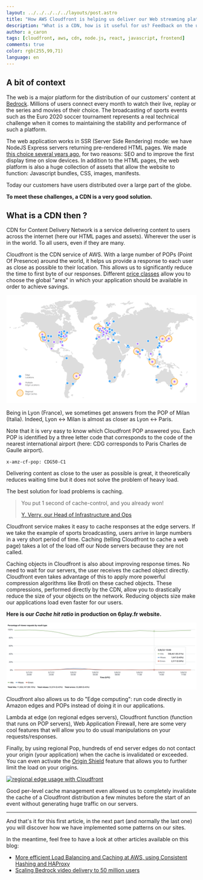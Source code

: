 ```yaml
---
layout: ../../../../../layouts/post.astro
title: "How AWS Cloudfront is helping us deliver our Web streaming platform? - Part 1"
description: "What is a CDN, how is it useful for us? Feedback on the use of the AWS Cloudfront service for the deployment of high traffic web applications. Configuration example, best practices."
author: a_caron
tags: [cloudfront, aws, cdn, node.js, react, javascript, frontend]
comments: true
color: rgb(255,99,71)
language: en
---
```


## A bit of context

The web is a major platform for the distribution of our customers' content at [Bedrock](https://www.bedrockstreaming.com/).
Millions of users connect every month to watch their live, replay or the series and movies of their choice.
The broadcasting of sports events such as the Euro 2020 soccer tournament represents a real technical challenge when it comes to maintaining the stability and performance of such a platform.

The web application works in SSR (Server Side Rendering) mode: we have NodeJS Express servers returning pre-rendered HTML pages.
We made [this choice several years ago](/2017/05/17/spa-mode-isomorphism-js), for two reasons: SEO and to improve the first display time on slow devices.
In addition to the HTML pages, the web platform is also a huge collection of assets that allow the website to function: Javascript bundles, CSS, images, manifests.

Today our customers have users distributed over a large part of the globe.

**To meet these challenges, a CDN is a very good solution.**

## What is a CDN then ?

CDN for Content Delivery Network is a service delivering content to users across the internet (here our HTML pages and assets).
Wherever the user is in the world.
To all users, even if they are many.

Cloudfront is the CDN service of AWS.
With a large number of POPs (Point Of Presence) around the world, it helps us provide a response to each user as close as possible to their location.
This allows us to significantly reduce the time to first byte of our responses.
Different [price classes](https://docs.aws.amazon.com/AmazonCloudFront/latest/DeveloperGuide/PriceClass.html) allow you to choose the global "area" in which your application should be available in order to achieve savings.

![Worldmap of AWS cloudfront edges from Cloudfront official documentation](./edges.png)

Being in Lyon (France), we sometimes get answers from the POP of Milan (Italia).
Indeed, Lyon ↔ Milan is almost as closer as Lyon ↔ Paris.

Note that it is very easy to know which Cloudfront POP answered you.
Each POP is identified by a three letter code that corresponds to the code of the nearest international airport (here: CDG corresponds to Paris Charles de Gaulle airport).

```
x-amz-cf-pop: CDG50-C1
```

Delivering content as close to the user as possible is great, it theoretically reduces waiting time but it does not solve the problem of heavy load.

The best solution for load problems is caching.

> You put 1 second of cache-control, and you already won!
>
> [Y. Verry, our Head of Infrastructure and Ops](https://twitter.com/yverry)


Cloudfront service makes it easy to cache responses at the edge servers.
If we take the example of sports broadcasting, users arrive in large numbers in a very short period of time.
Caching (telling Cloudfront to cache a web page) takes a lot of the load off our Node servers because they are not called.

Caching objects in Cloudfront is also about improving response times.
No need to wait for our servers, the user receives the cached object directly.
Cloudfront even takes advantage of this to apply more powerful compression algorithms like Brotli on these cached objects.
These compressions, performed directly by the CDN, allow you to drastically reduce the size of your objects on the network.
Reducing objects size make our applications load even faster for our users.

**Here is our _Cache hit ratio_ in production on 6play.fr website.**

![cache hit ratio graph showing that we have 99.10% of cache hit rate for our main website](./cache-hit-ratio.png)

Cloudfront also allows us to do "Edge computing": run code directly in Amazon edges and POPs instead of doing it in our applications.

Lambda at edge (on regional edges servers), Cloudfront function (function that runs on POP servers), Web Application Firewall, here are some very cool features that will allow you to do usual manipulations on your requests/responses.

Finally, by using regional Pop, hundreds of end server edges do not contact your origin (your application) when the cache is invalidated or exceeded.
You can even activate the [Origin Shield](https://docs.aws.amazon.com/AmazonCloudFront/latest/DeveloperGuide/origin-shield.html) feature that allows you to further limit the load on your origins.

[![regional edge usage with Cloudfront](./regional.png)](./regional.png)

Good per-level cache management even allowed us to completely invalidate the cache of a Cloudfront distribution a few minutes before the start of an event without generating huge traffic on our servers.

---

And that's it for this first article, in the next part (and normally the last one) you will discover how we have implemented some patterns on our sites.

In the meantime, feel free to have a look at other articles available on this blog:

- [More efficient Load Balancing and Caching at AWS, using Consistent Hashing and HAProxy](/2021/11/18/hsdo)
- [Scaling Bedrock video delivery to 50 million users](/2021/12/15/scaling-bedrock-video-delivery-to-50-million-users)
